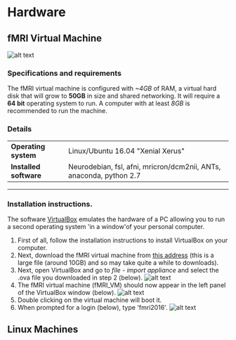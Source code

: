 # Hardware

## fMRI Virtual Machine
![alt text](https://i.imgbox.com/GgMktKyo.png "Title")

### Specifications and requirements
The fMRI virtual machine is configured with *~4GB* of RAM, a virtual hard disk that will grow to **50GB** in size and shared networking.
It will require a **64 bit** operating system to run. A computer with at least *8GB* is recommended to run the machine.

### Details
| | | 
| --- | --- |
| **Operating system** | Linux/Ubuntu 16.04 "Xenial Xerus" |
| **Installed software** | Neurodebian, fsl, afni, mricron/dcm2nii, ANTs, anaconda, python 2.7 | 
***

### Installation instructions.

The software [VirtualBox](https://www.virtualbox.org/wiki/Downloads) emulates the hardware of a PC allowing you to run a second operating system 'in a window'of your personal computer.  

1. First of all, follow the installation instructions to install VirtualBox on your computer.
2. Next, download the fMRI virtual machine from [this address](https://drive.google.com/open?id=0B6MT4TSJ7f53VU1XcnhySUY2aDg) (this is a large file (around 10GB) and so may take quite a while to downloads).
3. Next, open VirtualBox and go to *file - import appliance* and select the .ova file you downloaded in step 2 (below).
![alt text](https://i.imgbox.com/OBhfqBwO.png "Title")
4. The fMRI virtual machine (fMRI_VM) should now appear in the left panel of the VirtualBox window (below).
![alt text](https://i.imgbox.com/4EYLQeKN.png "Title")
5. Double clicking on the virtual machine will boot it.
6. When prompted for a login (below), type 'fmri2016'.
![alt text](https://i.imgbox.com/tjKj9wg2.png "Title")


## Linux Machines




